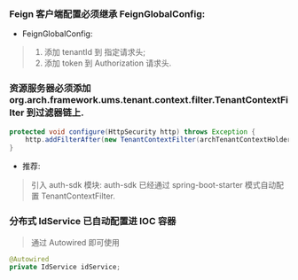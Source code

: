### Feign 客户端配置必须继承 FeignGlobalConfig:
- FeignGlobalConfig:
> 1. 添加 tenantId 到 指定请求头;
> 2. 添加 token 到 Authorization 请求头.

### 资源服务器必须添加 org.arch.framework.ums.tenant.context.filter.TenantContextFilter 到过滤器链上.
```java
protected void configure(HttpSecurity http) throws Exception {
    http.addFilterAfter(new TenantContextFilter(archTenantContextHolder), WebAsyncManagerIntegrationFilter.class);
}
```
- 推荐:
> 引入 auth-sdk 模块: auth-sdk 已经通过 spring-boot-starter 模式自动配置 TenantContextFilter.

### 分布式 IdService 已自动配置进 IOC 容器
> 通过 Autowired 即可使用
```java
@Autowired
private IdService idService;
```

    
